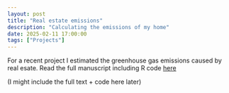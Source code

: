 ```yaml
---
layout: post
title: "Real estate emissions"
description: "Calculating the emissions of my home"
date: 2025-02-11 17:00:00
tags: ["Projects"]
---
```


For a recent project I estimated the greenhouse gas emissions caused by real esate.
Read the full manuscript including R code [here](https://sjbrou.github.io/Rprojects/manuscript_files/environmental/)

(I might include the full text + code here later)

<br>
